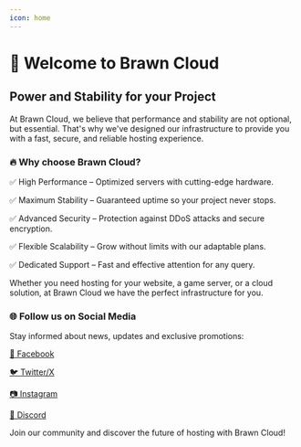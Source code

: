 ```yaml
---
icon: home
---
```


# 🚀 Welcome to Brawn Cloud

## Power and Stability for your Project

At Brawn Cloud, we believe that performance and stability are not optional, but essential. That's why we've designed our infrastructure to provide you with a fast, secure, and reliable hosting experience.

### 🔥 Why choose Brawn Cloud?

✅ High Performance – Optimized servers with cutting-edge hardware.

✅ Maximum Stability – Guaranteed uptime so your project never stops.

✅ Advanced Security – Protection against DDoS attacks and secure encryption.

✅ Flexible Scalability – Grow without limits with our adaptable plans.

✅ Dedicated Support – Fast and effective attention for any query.

Whether you need hosting for your website, a game server, or a cloud solution, at Brawn Cloud we have the perfect infrastructure for you.

### 🌐 Follow us on Social Media

Stay informed about news, updates and exclusive promotions:

[📌 Facebook](facebook.com/brawncloud)

[🐦 Twitter/X](twitter.com/brawncloud)

[📷 Instagram](instagram.com/brawncloud)

[💬 Discord](discord.gg/brawncloud)

Join our community and discover the future of hosting with Brawn Cloud!